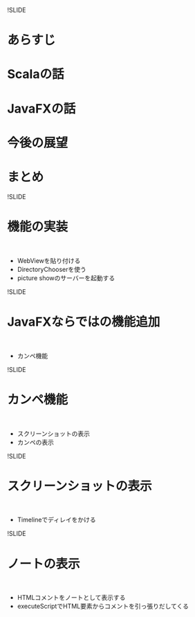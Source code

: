 !SLIDE

# あらすじ
# Scalaの話
# <div class="red">JavaFXの話</div>
# 今後の展望
# まとめ

<!--
ここまで25分くらいでいきたい
-->

!SLIDE

# <div class="red">機能の実装</div>

<br/>

* WebViewを貼り付ける
* DirectoryChooserを使う
* picture showのサーバーを起動する

<!--
picture-showのwebアプリケーションサーバーには、unfilteredを使っている
(unfilteredからJettyを使っている)
picture-showのサーバ起動ではServer#runメソッドを使っているが、これを使うと
コンソールでの入力待ちになる(キーが押されるまでサーバが起動し続ける)ため、
Server#startメソッドでサーバを起動する。
-->

!SLIDE

# <div class="red">JavaFXならではの機能追加</div>

<br/>

* カンペ機能

<!--
カンペ見せる
-->

!SLIDE

# <div class="red">カンペ機能</div>

<br/>

* スクリーンショットの表示
* カンペの表示

<!--
WebViewのスクリーンショットを取得して表示するのと、
カンペを表示している
-->

!SLIDE

# <div class="red">スクリーンショットの表示</div>

<br/>

* Timelineでディレイをかける

<!--
マウスのクリックもしくはキー入力をトリガーとして実行されるイベントに
WebViewのスクリーンショットを取得してImageに表示をすればいいだけだが、
画面のアニメーションでラグがあるため、スクリーンショットの取得に
ディレイをかける必要がある。
Timelineではプロパティを変更してアニメーションさせる他に、
特定の間隔でイベントを発生させることができる。
これを利用してスクリーンショットにディレイをかける。
-->

!SLIDE

# <div class="red">ノートの表示</div>

<br/>

* HTMLコメントをノートとして表示する
* executeScriptでHTML要素からコメントを引っ張りだしてくる

<!--
カンペの内容は、HTMLコメントから引っ張り出してくることにした
WebEngineからソースをまとめて文字列で取得できない
(構造化されたオブジェクトは取得できる)
面倒くさいのでJSぶん投げてコメントを引っ張り出してきた
executeScript:JavaFX側からブラウザにJSのコードをぶん投げる
-->

